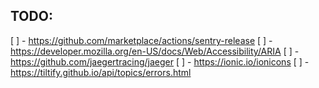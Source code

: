 ## TODO:

[ ] - https://github.com/marketplace/actions/sentry-release
[ ] - https://developer.mozilla.org/en-US/docs/Web/Accessibility/ARIA
[ ] - https://github.com/jaegertracing/jaeger
[ ] - https://ionic.io/ionicons
[ ] - https://tiltify.github.io/api/topics/errors.html
